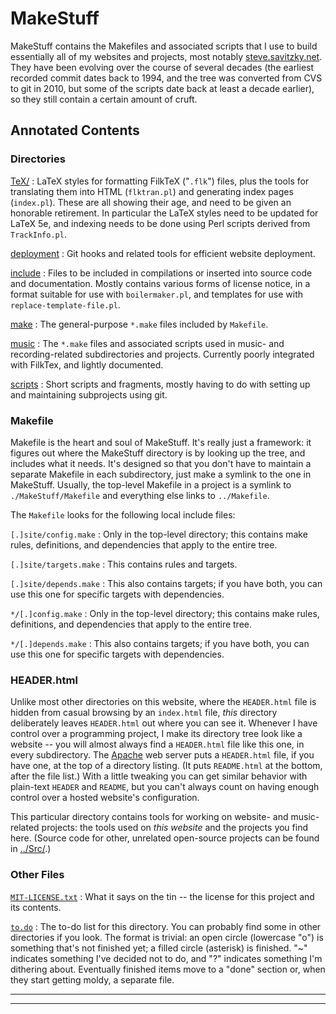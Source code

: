 MakeStuff
=========

MakeStuff contains the Makefiles and associated scripts that I use to
build essentially all of my websites and projects, most notably
[steve.savitzky.net](http://steve.savitzky.net/). They have been
evolving over the course of several decades (the earliest recorded
commit dates back to 1994, and the tree was converted from CVS to git in
2010, but some of the scripts date back at least a decade earlier), so
they still contain a certain amount of cruft.

Annotated Contents
------------------

### Directories

 [TeX/](TeX/) 
:   LaTeX styles for formatting FilkTeX ("`.flk`") files, plus the tools
    for translating them into HTML (`flktran.pl`) and generating index
    pages (`index.pl`). These are all showing their age, and need to be
    given an honorable retirement. In particular the LaTeX styles need
    to be updated for LaTeX 5e, and indexing needs to be done using Perl
    scripts derived from `TrackInfo.pl`.

 [deployment](deployment/) 
:   Git hooks and related tools for efficient website deployment.

 [include](include/) 
:   Files to be included in compilations or inserted into source code
    and documentation. Mostly contains various forms of license notice,
    in a format suitable for use with `boilermaker.pl`, and templates
    for use with `replace-template-file.pl`.

 [make](make/) 
:   The general-purpose `*.make` files included by `Makefile`.

 [music](music/) 
:   The `*.make` files and associated scripts used in music- and
    recording-related subdirectories and projects. Currently poorly
    integrated with FilkTex, and lightly documented.

 [scripts](scripts/) 
:   Short scripts and fragments, mostly having to do with setting up and
    maintaining subprojects using git.

### Makefile

Makefile is the heart and soul of MakeStuff. It's really just a
framework: it figures out where the MakeStuff directory is by looking up
the tree, and includes what it needs. It's designed so that you don't
have to maintain a separate Makefile in each subdirectory, just make a
symlink to the one in MakeStuff. Usually, the top-level Makefile in a
project is a symlink to `./MakeStuff/Makefile` and everything else links
to `../Makefile`.

The `Makefile` looks for the following local include files:

 `[.]site/config.make` 
:   Only in the top-level directory; this contains make rules,
    definitions, and dependencies that apply to the entire tree.

 `[.]site/targets.make` 
:   This contains rules and targets.

 `[.]site/depends.make` 
:   This also contains targets; if you have both, you can use this one
    for specific targets with dependencies.

 `*/[.]config.make` 
:   Only in the top-level directory; this contains make rules,
    definitions, and dependencies that apply to the entire tree.

 `*/[.]depends.make` 
:   This also contains targets; if you have both, you can use this one
    for specific targets with dependencies.

### HEADER.html

Unlike most other directories on this website, where the `HEADER.html`
file is hidden from casual browsing by an `index.html` file, *this*
directory deliberately leaves `HEADER.html` out where you can see it.
Whenever I have control over a programming project, I make its directory
tree look like a website -- you will almost always find a `HEADER.html`
file like this one, in every subdirectory. The
[Apache](http://httpd.apache.org/docs-2.0/) web server puts a
`HEADER.html` file, if you have one, at the top of a directory listing.
(It puts `README.html` at the bottom, after the file list.) With a
little tweaking you can get similar behavior with plain-text `HEADER`
and `README`, but you can't always count on having enough control over a
hosted website's configuration.

This particular directory contains tools for working on website- and
music-related projects: the tools used on *this website* and the
projects you find here. (Source code for other, unrelated open-source
projects can be found in [../Src/](../Src/).)

### Other Files

 [`MIT-LICENSE.txt`](MIT-LICENSE.txt) 
:   What it says on the tin -- the license for this project and
    its contents.

 [`to.do`](to.do) 
:   The to-do list for this directory. You can probably find some in
    other directories if you look. The format is trivial: an open circle
    (lowercase "o") is something that's not finished yet; a filled
    circle (asterisk) is finished. "\~" indicates something I've decided
    not to do, and "?" indicates something I'm dithering about.
    Eventually finished items move to a "done" section or, when they
    start getting moldy, a separate file.

------------------------------------------------------------------------

[]()

------------------------------------------------------------------------
